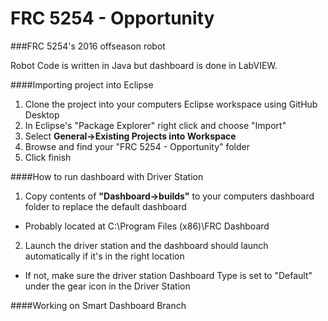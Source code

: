 # FRC 5254 - Opportunity
###FRC 5254's 2016 offseason robot 

Robot Code is written in Java but dashboard is done in LabVIEW. 

####Importing project into Eclipse

1. Clone the project into your computers Eclipse workspace using GitHub Desktop
2. In Eclipse's "Package Explorer" right click and choose "Import"
3. Select **General->Existing Projects into Workspace**
4. Browse and find your "FRC 5254 - Opportunity" folder
5. Click finish 

####How to run dashboard with Driver Station 

1. Copy contents of **"Dashboard->builds"** to your computers dashboard folder to replace the default dashboard
  - Probably located at C:\Program Files (x86)\FRC Dashboard
2. Launch the driver station and the dashboard should launch automatically if it's in the right location  
 - If not, make sure the driver station Dashboard Type is set to "Default" under the gear icon in the Driver Station

####Working on Smart Dashboard Branch